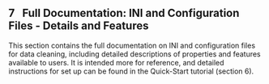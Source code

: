 ## 7 &nbsp; Full Documentation: INI and Configuration Files - Details and Features

This section contains the full documentation on INI and configuration files for data cleaning, including detailed descriptions of properties and features available to users. It is intended more for reference, and detailed instructions for set up can be found in the Quick-Start tutorial (section 6).